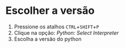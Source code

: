 # Escolher a versão

1. Pressione os atalhos `CTRL`+`SHIFT`+`P`
2. Clique na opção: *Python: Select Interpreter*
3. Escolha a versão do python